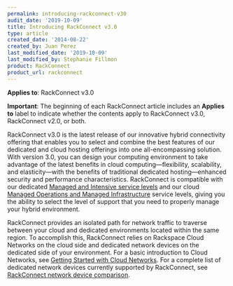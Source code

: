```yaml
---
permalink: introducing-rackconnect-v30
audit_date: '2019-10-09'
title: Introducing RackConnect v3.0
type: article
created_date: '2014-08-22'
created_by: Juan Perez
last_modified_date: '2019-10-09'
last_modified_by: Stephanie Fillmon
product: RackConnect
product_url: rackconnect
---
```


**Applies to**: RackConnect v3.0

**Important**: The beginning of each RackConnect article includes an
**Applies to** label to indicate whether the contents apply to
RackConnect v3.0, RackConnect v2.0, or both.

RackConnect v3.0 is the latest release of our
innovative hybrid connectivity offering that enables you to select and
combine the best features of our dedicated and cloud hosting offerings
into one all-encompassing solution. With version 3.0, you can design
your computing environment to take advantage of the latest benefits in
cloud computing&mdash;flexibility, scalability, and elasticity&mdash;with the
benefits of traditional dedicated hosting&mdash;enhanced security and
performance characteristics. RackConnect is compatible with our
dedicated [Managed and Intensive service
levels](https://www.rackspace.com/library/cloud-vs-dedicated) and
our cloud [Managed Operations and Managed
Infrastructure](https://www.rackspace.com/openstack/public/service-levels) service levels,
giving you the ability to select the level of support that you need to properly manage your hybrid environment.

RackConnect provides an isolated path for network traffic to traverse
between your cloud and dedicated environments located within the same
region. To accomplish this, RackConnect relies on Rackspace Cloud
Networks on the cloud side and dedicated network devices on the
dedicated side of your environment. For a basic introduction to Cloud
Networks, see [Getting Started with Cloud
Networks](/support/how-to/cloud-networks).
For a complete list of dedicated network devices currently supported by
RackConnect, see [RackConnect network device comparison](/support/how-to/rackconnect-network-device-comparison).
